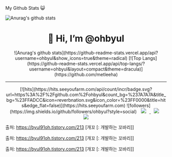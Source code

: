 <div
### Hello, My name is SooHyun-Kim! 👋
I am interested in data science and deep learning and machie learning.

### My Github Stats 😺
<cener> ![Anurag's github stats](https://github-readme-stats.vercel.app/api?username=kshiny&show_icons=true&theme=gruvbox) </center>

<!--
**kshiny/kshiny** is a ✨ _special_ ✨ repository because its `README.md` (this file) appears on your GitHub profile.

Here are some ideas to get you started:

- 🔭 I’m currently working on ...
- 🌱 I’m currently learning ...
- 👯 I’m looking to collaborate on ...
- 🤔 I’m looking for help with ...
- 💬 Ask me about ...
- 📫 How to reach me: ...
- 😄 Pronouns: ...
- ⚡ Fun fact: ...
-->

<div align=center><h1>👋 Hi, I’m @ohbyul </h1></div>
<div align=center>
![Anurag's github stats](https://github-readme-stats.vercel.app/api?username=ohbyul&show_icons=true&theme=radical)
[![Top Langs](https://github-readme-stats.vercel.app/api/top-langs/?username=ohbyul&layout=compact&theme=dracula)](https://github.com/metleeha)
<hr>
[![hits](https://hits.seeyoufarm.com/api/count/incr/badge.svg?url=https%3A%2F%2Fgithub.com%2Fohbyul&count_bg=%237A7A7A&title_bg=%23FFADCC&icon=reverbnation.svg&icon_color=%23FF0000&title=hits&edge_flat=false)](https://hits.seeyoufarm.com)
![followers](https://img.shields.io/github/followers/ohbyul?style=social)
<a href="https://byul91oh.tistory.com/">
<img
src="http://img.shields.io/badge/-Tech%20Blog-655ced?style=flat&logo=github&link=https://byul91oh.tistory.com/"
style="height : auto; margin-left : 10px; margin-right : 10px;"/>
</a> <a href="https://instagram.com/fivepxint">
<img
src="http://img.shields.io/badge/-Instagram-black?style=flat&logo=Instagram&link=https://instagram.com/fivepxint/"
style="height : auto; margin-left : 10px; margin-right : 10px;"/>
</a> <a href="mailto:quf8093@gmail.com">
<img
src="https://img.shields.io/badge/Gmail-d14836?style=flat-square&logo=Gmail&logoColor=white&link=mailto:quf8093@gmail.com"
style="height : auto; margin-left : 10px; margin-right : 10px;"/>
</a>
</div>

출처: https://byul91oh.tistory.com/213 [개꼬 [: 개발하는 꼬바리]]

출처: https://byul91oh.tistory.com/213 [개꼬 [: 개발하는 꼬바리]]

출처: https://byul91oh.tistory.com/213 [개꼬 [: 개발하는 꼬바리]]
